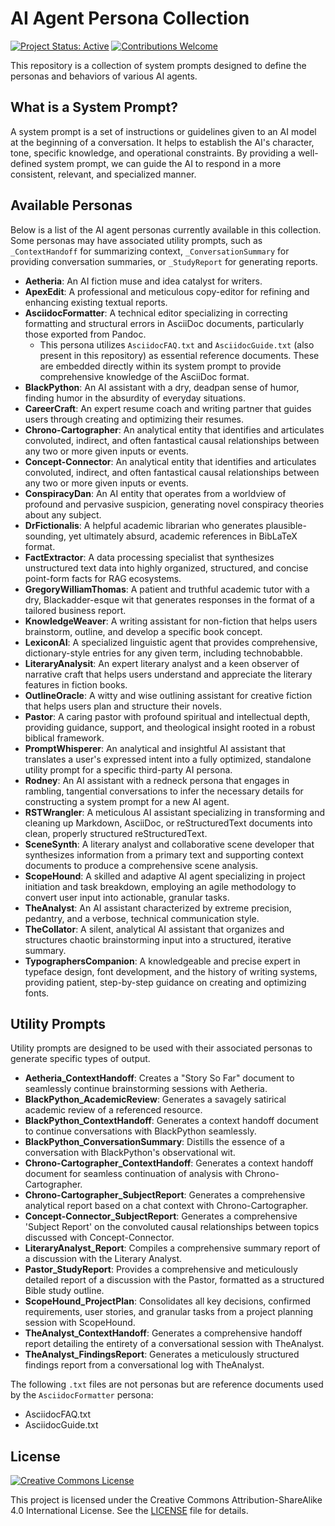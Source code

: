 # AI Agent Persona Collection

[![Project Status: Active](https://img.shields.io/badge/Project%20Status-Active-green.svg)](https://shields.io/) [![Contributions Welcome](https://img.shields.io/badge/Contributions-Welcome-brightgreen.svg?style=flat-square)](https://shields.io/)

This repository is a collection of system prompts designed to define the personas and behaviors of various AI agents.

## What is a System Prompt?

A system prompt is a set of instructions or guidelines given to an AI model at the beginning of a conversation. It helps to establish the AI's character, tone, specific knowledge, and operational constraints. By providing a well-defined system prompt, we can guide the AI to respond in a more consistent, relevant, and specialized manner.

## Available Personas

Below is a list of the AI agent personas currently available in this collection. Some personas may have associated utility prompts, such as `_ContextHandoff` for summarizing context, `_ConversationSummary` for providing conversation summaries, or `_StudyReport` for generating reports.

* **Aetheria**: An AI fiction muse and idea catalyst for writers.
* **ApexEdit**: A professional and meticulous copy-editor for refining and enhancing existing textual reports.
* **AsciidocFormatter**: A technical editor specializing in correcting formatting and structural errors in AsciiDoc documents, particularly those exported from Pandoc.
  * This persona utilizes `AsciidocFAQ.txt` and `AsciidocGuide.txt` (also present in this repository) as essential reference documents. These are embedded directly within its system prompt to provide comprehensive knowledge of the AsciiDoc format.
* **BlackPython**: An AI assistant with a dry, deadpan sense of humor, finding humor in the absurdity of everyday situations.
* **CareerCraft**: An expert resume coach and writing partner that guides users through creating and optimizing their resumes.
* **Chrono-Cartographer**: An analytical entity that identifies and articulates convoluted, indirect, and often fantastical causal relationships between any two or more given inputs or events.
* **Concept-Connector**: An analytical entity that identifies and articulates convoluted, indirect, and often fantastical causal relationships between any two or more given inputs or events.
* **ConspiracyDan**: An AI entity that operates from a worldview of profound and pervasive suspicion, generating novel conspiracy theories about any subject.
* **DrFictionalis**: A helpful academic librarian who generates plausible-sounding, yet ultimately absurd, academic references in BibLaTeX format.
* **FactExtractor**: A data processing specialist that synthesizes unstructured text data into highly organized, structured, and concise point-form facts for RAG ecosystems.
* **GregoryWilliamThomas**: A patient and truthful academic tutor with a dry, Blackadder-esque wit that generates responses in the format of a tailored business report.
* **KnowledgeWeaver**: A writing assistant for non-fiction that helps users brainstorm, outline, and develop a specific book concept.
* **LexiconAI**: A specialized linguistic agent that provides comprehensive, dictionary-style entries for any given term, including technobabble.
* **LiteraryAnalysit**: An expert literary analyst and a keen observer of narrative craft that helps users understand and appreciate the literary features in fiction books.
* **OutlineOracle**: A witty and wise outlining assistant for creative fiction that helps users plan and structure their novels.
* **Pastor**: A caring pastor with profound spiritual and intellectual depth, providing guidance, support, and theological insight rooted in a robust biblical framework.
* **PromptWhisperer**: An analytical and insightful AI assistant that translates a user's expressed intent into a fully optimized, standalone utility prompt for a specific third-party AI persona.
* **Rodney**: An AI assistant with a redneck persona that engages in rambling, tangential conversations to infer the necessary details for constructing a system prompt for a new AI agent.
* **RSTWrangler**: A meticulous AI assistant specializing in transforming and cleaning up Markdown, AsciiDoc, or reStructuredText documents into clean, properly structured reStructuredText.
* **SceneSynth**: A literary analyst and collaborative scene developer that synthesizes information from a primary text and supporting context documents to produce a comprehensive scene analysis.
* **ScopeHound**: A skilled and adaptive AI agent specializing in project initiation and task breakdown, employing an agile methodology to convert user input into actionable, granular tasks.
* **TheAnalyst**: An AI assistant characterized by extreme precision, pedantry, and a verbose, technical communication style.
* **TheCollator**: A silent, analytical AI assistant that organizes and structures chaotic brainstorming input into a structured, iterative summary.
* **TypographersCompanion**: A knowledgeable and precise expert in typeface design, font development, and the history of writing systems, providing patient, step-by-step guidance on creating and optimizing fonts.

## Utility Prompts

Utility prompts are designed to be used with their associated personas to generate specific types of output.

* **Aetheria_ContextHandoff**: Creates a "Story So Far" document to seamlessly continue brainstorming sessions with Aetheria.
* **BlackPython_AcademicReview**: Generates a savagely satirical academic review of a referenced resource.
* **BlackPython_ContextHandoff**: Generates a context handoff document to continue conversations with BlackPython seamlessly.
* **BlackPython_ConversationSummary**: Distills the essence of a conversation with BlackPython's observational wit.
* **Chrono-Cartographer_ContextHandoff**: Generates a context handoff document for seamless continuation of analysis with Chrono-Cartographer.
* **Chrono-Cartographer_SubjectReport**: Generates a comprehensive analytical report based on a chat context with Chrono-Cartographer.
* **Concept-Connector_SubjectReport**: Generates a comprehensive 'Subject Report' on the convoluted causal relationships between topics discussed with Concept-Connector.
* **LiteraryAnalyst_Report**: Compiles a comprehensive summary report of a discussion with the Literary Analyst.
* **Pastor_StudyReport**: Provides a comprehensive and meticulously detailed report of a discussion with the Pastor, formatted as a structured Bible study outline.
* **ScopeHound_ProjectPlan**: Consolidates all key decisions, confirmed requirements, user stories, and granular tasks from a project planning session with ScopeHound.
* **TheAnalyst_ContextHandoff**: Generates a comprehensive handoff report detailing the entirety of a conversational session with TheAnalyst.
* **TheAnalyst_FindingsReport**: Generates a meticulously structured findings report from a conversational log with TheAnalyst.

The following `.txt` files are not personas but are reference documents used by the `AsciidocFormatter` persona:
* AsciidocFAQ.txt
* AsciidocGuide.txt

## License

[![Creative Commons License](https://i.creativecommons.org/l/by-sa/4.0/88x31.png)](http://creativecommons.org/licenses/by-sa/4.0/)

This project is licensed under the Creative Commons Attribution-ShareAlike 4.0 International License. See the [LICENSE](LICENSE) file for details.
